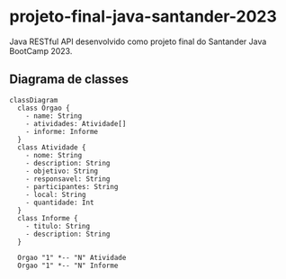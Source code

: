 # projeto-final-java-santander-2023
Java RESTful API desenvolvido como projeto final do Santander Java BootCamp 2023.

## Diagrama de classes

```mermaid
classDiagram
  class Orgao {
    - name: String
    - atividades: Atividade[]
    - informe: Informe
  }
  class Atividade {
    - nome: String
    - description: String
    - objetivo: String
    - responsavel: String
    - participantes: String
    - local: String
    - quantidade: Int
  }
  class Informe {
    - titulo: String
    - description: String
  }

  Orgao "1" *-- "N" Atividade
  Orgao "1" *-- "N" Informe
```
